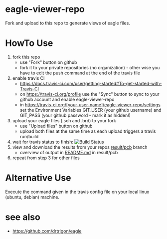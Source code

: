 # eagle-viewer-repo
Fork and upload to this repo to generate views of eagle files.

# HowTo Use
1. fork this repo
    * use "Fork" button on github
    * fork it to your private repositories (no organization) - other wise you have to edit the push command at the end of the travis file
2. enable travis CI
    * https://docs.travis-ci.com/user/getting-started#To-get-started-with-Travis-CI
    * on https://travis-ci.org/profile use the "Sync" button to sync to your github account and enable eagle-viewer-repo
    * in https://travis-ci.org/[your-user-name]/eagle-viewer-repo/settings set the Environment Variables GIT_USER (your github username) and GIT_PASS (your github password - mark it as hidden!)
3. upload your eagle files (.sch and .brd) to your fork
    * use "Upload files" button on github
    * upload both files at the same time as each upload triggers a travis run/build
4. wait for travis status to finish: [![Build Status](https://travis-ci.org/drtrigon/eagle-viewer-repo.svg?branch=master)](https://travis-ci.org/drtrigon/eagle-viewer-repo)
5. view and download the results from your repos [result/pcb](/drtrigon/eagle-viewer-repo/tree/result/pcb) branch
    * overview of output in [README.md](/drtrigon/eagle-viewer-repo/tree/result/pcb/README.md) in result/pcb
6. repeat from step 3 for other files

# Alternative Use
Execute the command given in the travis config file on your local linux (ubuntu, debian) machine.

# see also
* https://github.com/drtrigon/eagle
